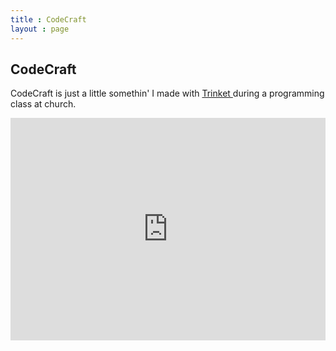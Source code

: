 ```yaml
---
title : CodeCraft
layout : page
---
```

<h2>CodeCraft</h2>
<p>CodeCraft is just a little somethin' I made with <a href = "https://trinket.io">Trinket </a> during a programming class at church.</p>
<iframe src="https://trinket.io/embed/python/aa8dc46544" width="100%" height="356px" frameborder="0" marginwidth="0" marginheight="0" allowfullscreen></iframe>

